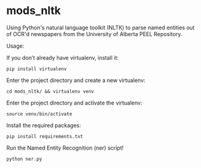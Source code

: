 mods_nltk
=========

Using Python's natural language toolkit (NLTK) to parse named entities out of OCR'd newspapers from the University of Alberta PEEL Repository.

Usage:

If you don’t already have virtualenv, install it:

    pip install virtualenv

Enter the project directory and create a new virtualenv:

    cd mods_nltk/ && virtualenv venv

Enter the project directory and activate the virtualenv:

    source venv/bin/activate

Install the required packages:

    pip install requirements.txt

Run the Named Entity Recognition (ner) script!

    python ner.py

